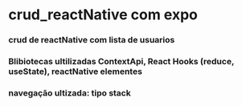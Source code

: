 # crud_reactNative com expo

### crud de reactNative com lista de usuarios <br/>
### Blibiotecas ultilizadas ContextApi, React Hooks (reduce, useState), reactNative elementes <br/>
### navegação ultizada: tipo stack
